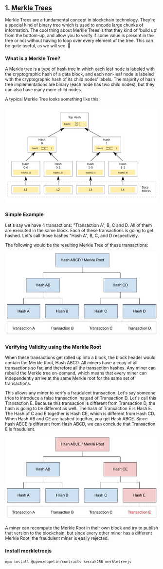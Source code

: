 ## 1. [Merkle Trees](https://www.learnweb3.io/tracks/senior/merkle-trees)

Merkle Trees are a fundamental concept in blockchain technology. They're a special kind of binary tree which is used to encode large chunks of information. The cool thing about Merkle Trees is that they kind of 'build up' from the bottom-up, and allow you to verify if some value is present in the tree or not without having to loop over every element of the tree. This can be quite useful, as we will see. 🧐

### What is a Merkle Tree?
A Merkle tree is a type of hash tree in which each leaf node is labeled with the cryptographic hash of a data block, and each non-leaf node is labeled with the cryptographic hash of its child nodes' labels. The majority of hash tree implementations are binary (each node has two child nodes), but they can also have many more child nodes.

A typical Merkle Tree looks something like this:

![Hash Tree!](./assets/images/1920px-Hash_Tree.svg.png "Hash Tree")

### Simple Example

Let's say we have 4 transactions: "Transaction A", B, C and D. All of them are executed in the same block. Each of these transactions is going to get hashed. Let's call those hashes "Hash A", B, C, and D respectively.

The following would be the resulting Merkle Tree of these transactions:

![Simple Example!](./assets/images/simple_example.jpg "Simple Example")

### Verifying Validity using the Merkle Root

When these transactions get rolled up into a block, the block header would contain the Merkle Root, Hash ABCD. All miners have a copy of all transactions so far, and therefore all the transaction hashes. Any miner can rebuild the Merkle tree on-demand, which means that every miner can independently arrive at the same Merkle root for the same set of transactions.

This allows any miner to verify a fraudulent transaction. Let's say someone tries to introduce a false transaction instead of Transaction D. Let's call this Transaction E. Because this transaction is different from Transaction D, the hash is going to be different as well. The hash of Transaction E is Hash E. The Hash of C and E together is Hash CE, which is different from Hash CD. When Hash AB and CE are hashed together, you get Hash ABCE. Since hash ABCE is different from Hash ABCD, we can conclude that Transaction E is fraudulent.

![Fraud transaction!](./assets/images/fraudulent_transaction.jpg "Fraud transaction")

A miner can recompute the Merkle Root in their own block and try to publish that version to the blockchain, but since every other miner has a different Merkle Root, the fraudulent miner is easily rejected.

### Install merkletreejs
```sh
npm install @openzeppelin/contracts keccak256 merkletreejs
```